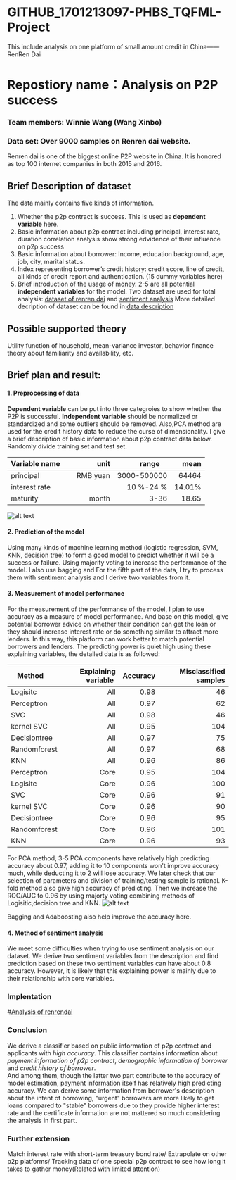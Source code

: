 # GITHUB_1701213097-PHBS_TQFML-Project
This include analysis on one platform of small amount credit in China——RenRen Dai
# Repostiory name：Analysis on P2P success 
### Team members: Winnie Wang (Wang Xinbo)
### Data set: Over 9000 samples on Renren dai website. 
Renren dai is one of the biggest online P2P website in China. It is honored as top 100 internet companies in both 2015 and 2016.

## Brief Description of dataset
The data mainly contains five kinds of information.
1.	Whether the p2p contract is success. This is used as **dependent variable** here.
2.	Basic information about p2p contract including principal, interest rate,
duration
correlation analysis show strong edvidence of their influence on p2p success
3.	Basic information about borrower: Income, education background, age, job, city, marital status.
4.	Index representing borrower’s credit history: credit score, line of credit, all kinds of credit report and authentication. (15 dummy variables here)
5.	Brief introduction of the usage of money. 
2-5 are all potential **independent variables** for the model.
Two dataset are used for total analysis: [dataset of renren dai](https://github.com/kylinanddragon/GITHUB_1701213097-PHBS_TQFML-Project/blob/master/dataset%20of%20renren%20dai.csv) and [sentiment analysis](https://github.com/kylinanddragon/GITHUB_1701213097-PHBS_TQFML-Project/blob/master/sentiment%20analysis.csv)
More detailed decription of dataset can be found in:[data description](https://github.com/kylinanddragon/GITHUB_1701213097-PHBS_TQFML-Project/blob/master/data%20description)

## Possible supported theory
Utility function of household, mean-variance investor, behavior finance theory about familiarity and availability, etc.

## Brief plan and result:
#### 1. Preprocessing of data

**Dependent variable** can be put into three categroies to show whether the P2P is successful. 
**Independent variable** should be normalized or standardized and some outliers should be removed. Also,PCA method are used for the credit history data to reduce the curse of dimensionality. I give a brief description of basic information about p2p contract data below.
Randomly divide training set and test set.

| Variable name      |  unit  |  range     | mean  |
| -------------      |-------:|-----------:|------:|
| principal          |RMB yuan| 3000-500000| 64464 |
| interest rate      |        | 10 %-24 %  | 14.01%|
| maturity           |  month |    3-36    |  18.65|

![alt text](https://github.com/kylinanddragon/GITHUB_1701213097-PHBS_TQFML-Project/blob/master/relationship.png)

#### 2. Prediction of the model 
Using many kinds of machine learning method (logistic regression, SVM, KNN, decision tree) to form a good model to predict whether it will be a success or failure. Using majority voting to increase the performance of the model. 
I also use bagging and 
For the fifth part of the data, I try to process them with sentiment analysis and I derive two variables from it.

#### 3. Measurement of model performance
For the measurement of the performance of the model, I plan to use accuracy as a measure of model performance. And base on this model, give potential borrower advice on whether their condition can get the loan or they should increase interest rate or do something similar to attract more lenders. In this way, this platform can work better to match potential borrowers and lenders.
The predicting power is quiet high using these explaining variables, the detailed data is as followed:

| Method      | Explaining variable | Accuracy | Misclassified samples|
| ----------- |--------------------:|---------:|---------------------:|
|  Logisitc   |         All         |   0.98   |         46           |
|  Perceptron |         All         |   0.97   |         62           |
|  SVC        |         All         |   0.98   |         46           |
|  kernel SVC |         All         |   0.95   |         104          |
|Decisiontree |         All         |   0.97   |         75           |
|Randomforest |         All         |   0.97   |         68           |
|  KNN        |         All         |   0.96   |         86           |
|  Perceptron |         Core        |   0.95   |         104          |
|  Logisitc   |         Core        |   0.96   |         100          |
|  SVC        |         Core        |   0.96   |         91           |
|  kernel SVC |         Core        |   0.96   |         90           |
|Decisiontree |         Core        |   0.96   |         95           |
|Randomforest |         Core        |   0.96   |         101          |
|  KNN        |         Core        |   0.96   |         93           |
                                     
For PCA method, 3-5 PCA components have relatively high predicting accuracy about 0.97, adding it to 10 components won't improve accuracy much, while deducting it to 2 will lose accuracy.
We later check that our selection of parameters and division of training/testing sample is rational.
K-fold method also give high accuracy of predicting.
Then we increase the ROC/AUC to 0.96 by using majorty voting combining methods of Logisitic,decision tree and KNN.
![alt text](https://github.com/kylinanddragon/GITHUB_1701213097-PHBS_TQFML-Project/blob/master/ROC%20AUC%20curve.png)

Bagging and Adaboosting also help improve the accuracy here.

#### 4. Method of sentiment analysis
We meet some difficulties when trying to use sentiment analysis on our dataset. We derive two sentiment variables from the description and find prediction based on these two sentiment variables can have about 0.8 accuracy. However, it is likely that this explaining power is mainly due to their relationship with core variables.

### Implentation 
#[Analysis of renrendai](https://github.com/kylinanddragon/GITHUB_1701213097-PHBS_TQFML/Project/blob/master/Analysis%20of%20renrendai.ipynb)

### Conclusion
We derive a classifier based on public information of p2p contract and applicants with *high accuracy*. This classifier contains information about *payment information of p2p contract*, *demographic information of borrower* and *credit history of borrower*.<br> And among them, though the latter two part contribute to the accuracy of model estimation, payment information itself has relatively high predicting accuracy. 
We can derive some information from borrower's description about the intent of borrowing, "urgent" borrowers are more likely to get loans compared to "stable" borrowers due to they provide higher interest rate and the certificate information are not mattered so much considering the analysis in first part.

### Further extension
Match interest rate with short-term treasury bond rate/ Extrapolate on other p2p platforms/ Tracking data of one special p2p contract to see how long it takes to gather money(Related with limited attention)
